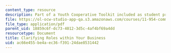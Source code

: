 ```yaml
---
content_type: resource
description: Part of a Youth Cooperative Toolkit included as student project.
file: https://ol-ocw-studio-app-qa.s3.amazonaws.com/courses/11-954-community-owned-enterprise-and-civic-participation-spring-2005/ac66e455be4aec36f39124dae8531442_appendix2.pdf
file_type: application/pdf
parent_uid: 18859c6f-dc73-4012-3d5c-4af4bf69a4dd
resourcetype: Document
title: Clarifying Roles within Your Business
uid: ac66e455-be4a-ec36-f391-24dae8531442
---
```

